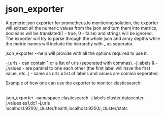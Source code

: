 # json_exporter

A generic json exporter for prometheus.io monitoring solution, the exporter will extract all the numeric values from the json and turn them into metrics, booleans will be translated(1 - true, 0 - false) and strings will be ignored. The exporter will try to parse through the whole json and array depths while the metric names will include the hierarchy with _ as seperator. 

json_exporter --help will provide with all the options required to use it.

-j.urls - can contain 1 or a list of urls (seperated with commas).
-j.labels & -j.values - are parallel to one each other (the first label will have the first value, etc..) - same as urls a list of labels and values are comma seperated.

Example of how one can use the exporter to monitor elasticsearch:</br></br>
<p>json_exporter -namespace elasticsearch -j.labels cluster,datacenter -j.values es1,dc1 -j.urls localhost:9200/_cluster/health,localhost:9200/_cluster/stats</p>
